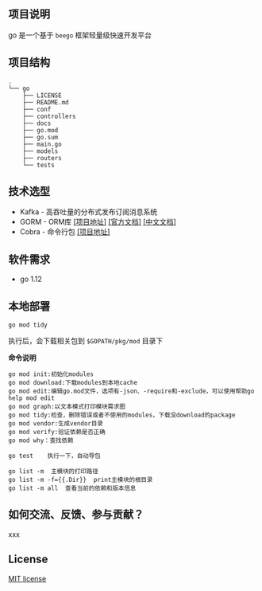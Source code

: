 ## 项目说明

go 是一个基于 `beego` 框架轻量级快速开发平台

## 项目结构

```
.
└── go
    ├── LICENSE
    ├── README.md
    ├── conf
    ├── controllers
    ├── docs
    ├── go.mod
    ├── go.sum
    ├── main.go
    ├── models
    ├── routers
    └── tests
```

## 技术选型

- Kafka - 高吞吐量的分布式发布订阅消息系统
- GORM - ORM库 [[项目地址]](https://github.com/jinzhu/gorm) [[官方文档]](http://gorm.io/) [[中文文档]](http://gorm.book.jasperxu.com/)
- Cobra - 命令行包 [[项目地址]](https://github.com/spf13/cobra)

## 软件需求

- go 1.12

## 本地部署

```
go mod tidy
```

执行后，会下载相关包到 `$GOPATH/pkg/mod` 目录下

**命令说明**

```
go mod init:初始化modules
go mod download:下载modules到本地cache
go mod edit:编辑go.mod文件，选项有-json、-require和-exclude，可以使用帮助go help mod edit
go mod graph:以文本模式打印模块需求图
go mod tidy:检查，删除错误或者不使用的modules，下载没download的package
go mod vendor:生成vendor目录
go mod verify:验证依赖是否正确
go mod why：查找依赖

go test    执行一下，自动导包

go list -m  主模块的打印路径
go list -m -f={{.Dir}}  print主模块的根目录
go list -m all  查看当前的依赖和版本信息
```
## 如何交流、反馈、参与贡献？

xxx

## License

[MIT license](http://opensource.org/licenses/MIT)